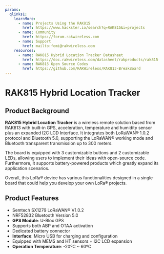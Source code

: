 ```yaml
---
params:
  qlinks1:
    learnMore:
      - name: Projects Using the RAK815
        href: https://www.hackster.io/search?q=RAK815&i=projects
      - name: Community
        href: https://forum.rakwireless.com
      - name: Support
        href: mailto:fomi@rakwireless.com
    resources:
      - name: RAK815 Hybrid Location Tracker Datasheet
        href: https://doc.rakwireless.com/datasheet/rakproducts/rak815-hybrid-location-tracker-datasheet
      - name: RAK815 Open Source Codes
        href: https://github.com/RAKWireless/RAK813-BreakBoard
---
```


# RAK815 Hybrid Location Tracker

<rk-img
  src="/assets/images/quick-start-guide/rak815/1main/rak815-overview.jpg"
  width="75%"
  figure-number="1"
  caption="RAK815 Hybrid Location Tracker"
/>

## Product Background

**RAK815 Hybrid Location Tracker** is a wireless remote solution based from RAK813 with built-in GPS, acceleration, temperature and humidity sensor plus an expanded I2C LCD Interface. It integrates both LoRaWAN® 1.0.2 protocol and Bluetooth 5.0, supporting the LoRaWAN® working mode and Bluetooth transparent transmission up to 300 meters. 

The board is equipped with 3 customizable buttons and 2 customizable LEDs,  allowing users to implement their ideas with open-source code. Furthermore, it supports battery-powered products which greatly expand its application scenarios. 

Overall, this LoRa® device has various functionalities designed in a single board that could help you develop your own LoRa® projects.

<rk-btn
  src="quick-start-guide.html"
  label="Setup your RAK815 Hybrid Location Tracker"
/>

<rk-quick-links :params="$page.frontmatter.params.qlinks1" /> 

## Product Features

* Semtech SX1276 LoRaWAN® V1.0.2
* NRF52832 Bluetooth Version 5.0
* **GPS Module**: U-Blox GPS
* Supports both ABP and OTAA activation
* Dedicated battery connector
* **Interface**: Micro USB for charging and configuration
* Equipped with MEMS and HT sensors + I2C LCD expansion
* **Operation Temperature**: -20ºC ~ 60ºC


